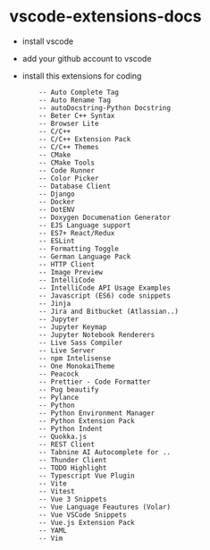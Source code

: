 # vscode-extensions-docs

- install vscode
- add your github account to vscode
- install this extensions for coding

          -- Auto Complete Tag
          -- Auto Rename Tag
          -- autoDocstring-Python Docstring
          -- Beter C++ Syntax
          -- Browser Lite
          -- C/C++
          -- C/C++ Extension Pack
          -- C/C++ Themes
          -- CMake
          -- CMake Tools
          -- Code Runner
          -- Color Picker
          -- Database Client
          -- Django
          -- Docker
          -- DotENV
          -- Doxygen Documenation Generator
          -- EJS Language support
          -- ES7+ React/Redux
          -- ESLint
          -- Formatting Toggle
          -- German Language Pack
          -- HTTP Client
          -- Image Preview
          -- IntelliCode
          -- IntelliCode API Usage Examples
          -- Javascript (ES6) code snippets
          -- Jinja
          -- Jira and Bitbucket (Atlassian..)
          -- Jupyter
          -- Jupyter Keymap
          -- Jupyter Notebook Renderers
          -- Live Sass Compiler
          -- Live Server
          -- npm Intelisense
          -- One MonokaiTheme
          -- Peacock
          -- Prettier - Code Formatter
          -- Pug beautify
          -- Pylance
          -- Python
          -- Python Environment Manager
          -- Python Extension Pack
          -- Python Indent
          -- Quokka.js
          -- REST Client
          -- Tabnine AI Autocomplete for ..
          -- Thunder Client
          -- TODO Highlight
          -- Typescript Vue Plugin
          -- Vite
          -- Vitest
          -- Vue 3 Snippets
          -- Vue Language Feautures (Volar)
          -- Vue VSCode Snippets
          -- Vue.js Extension Pack
          -- YAML
          -- Vim

